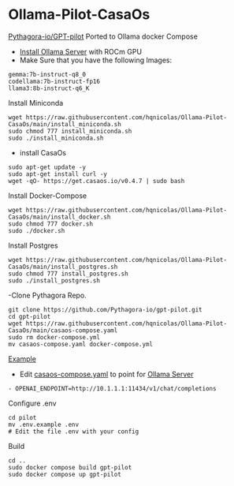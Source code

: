 # Ollama-Pilot-CasaOs
[Pythagora-io/GPT-pilot](https://github.com/Pythagora-io/gpt-pilot/) Ported to Ollama docker Compose

- [Install Ollama Server](https://github.com/hqnicolas/OllamaDockerCasaOs) with ROCm GPU
- Make Sure that you have the following Images:
```
gemma:7b-instruct-q8_0
codellama:7b-instruct-fp16
llama3:8b-instruct-q6_K
```
Install Miniconda
```
wget https://raw.githubusercontent.com/hqnicolas/Ollama-Pilot-CasaOs/main/install_miniconda.sh
sudo chmod 777 install_miniconda.sh
sudo ./install_miniconda.sh
```
- install CasaOs
```
sudo apt-get update -y
sudo apt-get install curl -y
wget -qO- https://get.casaos.io/v0.4.7 | sudo bash
```
Install Docker-Compose
```
wget https://raw.githubusercontent.com/hqnicolas/Ollama-Pilot-CasaOs/main/install_docker.sh
sudo chmod 777 docker.sh
sudo ./docker.sh
```
Install Postgres
```
wget https://raw.githubusercontent.com/hqnicolas/Ollama-Pilot-CasaOs/main/install_postgres.sh
sudo chmod 777 install_postgres.sh
sudo ./install_postgres.sh
```
-Clone Pythagora Repo.
```
git clone https://github.com/Pythagora-io/gpt-pilot.git
cd gpt-pilot
wget https://raw.githubusercontent.com/hqnicolas/Ollama-Pilot-CasaOs/main/casaos-compose.yaml
sudo rm docker-compose.yml
mv casaos-compose.yaml docker-compose.yml
```
[Example](https://github.com/Pythagora-io/gpt-pilot/blob/main/pilot/.env.example)
- Edit [casaos-compose.yaml](https://github.com/hqnicolas/Ollama-Pilot-CasaOs/blob/main/casaos-compose.yaml) to point for [Ollama Server](https://github.com/hqnicolas/OllamaDockerCasaOs)
```
- OPENAI_ENDPOINT=http://10.1.1.1:11434/v1/chat/completions
```
Configure .env
```
cd pilot
mv .env.example .env
# Edit the file .env with your config
```
Build
```
cd ..
sudo docker compose build gpt-pilot
sudo docker compose up gpt-pilot
```

